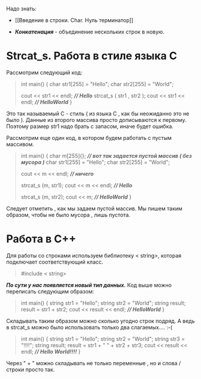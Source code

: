 Надо знать:
- [[Введение в строки. Char. Нуль терминатор]]

- ***Конкатенация*** - объединение нескольких строк в новую.

# Strcat_s. Работа в стиле языка С

Рассмотрим следующий код:

>int main() {
>	char str1[255] = "Hello";
>	char str2[255] = "World";
>	
>	cout << str1 << endl;       ***// Hello***
>	strcat_s ( str1 , str2 );
>	cout << str1 << endl;       ***// HelloWorld***
>}

Это так называемый С - стиль ( из языка С , как бы неожиданно это не было ). Данные из второго массива просто дописываются к первому. Поэтому размер str1 надо брать с запасом, иначе будет ошибка.

Рассмотрим еще один код, в котором будем работать с пустым массивом.

>int main() {
>	char m[255]{};        ***// вот так задается пустой массив ( без мусора )***
>	char str1[255] = "Hello";
>	char str2[255] = "World";
>	
>	cout << m << endl;      ***// ничего***
>	
>	strcat_s (m, str1); 
>	cout << m << endl;     ***// Hello***
>	
>	strcat_s (m, str2);
>	cout << m;                   ***// HelloWorld***
>}

Следует отметить , как мы задаем пустой массив. Мы пишем таким образом, чтобы не было мусора , лишь пустота.

# Работа в С++

Для работы со строками используем библиотеку < string>, которая подключает соответствующий класс.

>#include < string>

***По сути у нас появляется новый тип данных.***
Код выше можно переписать следующим образом:

>int main() {
>	string str1 = "Hello";
>	string str2 = "World";
>	string result;
>	result = str1 + str2;
>	cout << result << endl;        ***// HelloWorld***
>}

Складывать таким образом можно сколько угодно строк подряд. А ведь в strcat_s можно было использовать только два слагаемых.... :-(

>int main() {
>	string str1 = "Hello";
>	string str2 = "World";
>	string str3 = "!!!!";
>	string result;
>	result = str1 + " " + str2 + str3;
>	cout << result << endl;        ***// Hello World!!!!***
>}

Через " + " можно складывать не только переменные , но и слова / строки просто так.